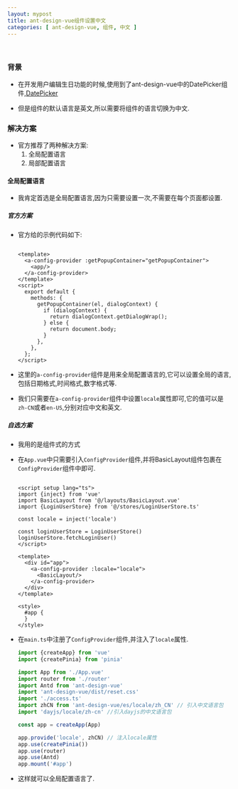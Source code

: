 ```yaml
---
layout: mypost
title: ant-design-vue组件设置中文
categories: [ ant-design-vue, 组件, 中文 ]
---
```


<br>

### 背景

- 在开发用户编辑生日功能的时候,使用到了ant-design-vue中的DatePicker组件,[DatePicker](https://2x.antdv.com/components/date-picker-cn/)

- 但是组件的默认语言是英文,所以需要将组件的语言切换为中文.

### 解决方案

- 官方推荐了两种解决方案:
    1. 全局配置语言
    2. 局部配置语言

#### 全局配置语言

- 我肯定首选是全局配置语言,因为只需要设置一次,不需要在每个页面都设置.

##### 官方方案

- 官方给的示例代码如下:
  ```vue
  
  <template>
    <a-config-provider :getPopupContainer="getPopupContainer">
      <app/>
    </a-config-provider>
  </template>
  <script>
    export default {
      methods: {
        getPopupContainer(el, dialogContext) {
          if (dialogContext) {
            return dialogContext.getDialogWrap();
          } else {
            return document.body;
          }
        },
      },
    };
  </script> 
  ```

- 这里的`a-config-provider`组件是用来全局配置语言的,它可以设置全局的语言,包括日期格式,时间格式,数字格式等.
- 我们只需要在`a-config-provider`组件中设置`locale`属性即可,它的值可以是`zh-CN`或者`en-US`,分别对应中文和英文.

##### 自选方案

- 我用的是组件式的方式
- 在`App.vue`中只需要引入`ConfigProvider`组件,并将BasicLayout组件包裹在`ConfigProvider`组件中即可.

  ```vue
  
  <script setup lang="ts">
  import {inject} from 'vue'
  import BasicLayout from '@/layouts/BasicLayout.vue'
  import {LoginUserStore} from '@/stores/LoginUserStore.ts'
  
  const locale = inject('locale')
  
  const loginUserStore = LoginUserStore()
  loginUserStore.fetchLoginUser()
  </script>
  
  <template>
    <div id="app">
      <a-config-provider :locale="locale">
        <BasicLayout/>
      </a-config-provider>
    </div>
  </template>
  
  <style>
    #app {
    }
  </style>
  ```

- 在`main.ts`中注册了`ConfigProvider`组件,并注入了`locale`属性.

  ```typescript
  import {createApp} from 'vue'
  import {createPinia} from 'pinia'
  
  import App from './App.vue'
  import router from './router'
  import Antd from 'ant-design-vue'
  import 'ant-design-vue/dist/reset.css'
  import './access.ts'
  import zhCN from 'ant-design-vue/es/locale/zh_CN' // 引入中文语言包
  import 'dayjs/locale/zh-cn' //引入dayjs的中文语言包
  
  const app = createApp(App)
  
  app.provide('locale', zhCN) // 注入locale属性
  app.use(createPinia())
  app.use(router)
  app.use(Antd)
  app.mount('#app') 
  ```
  
- 这样就可以全局配置语言了.